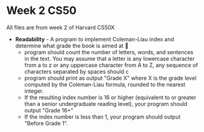 # Week 2 CS50

All files are from week 2 of Harvard CS50X

- **Readability** - A program to implement Coleman-Liau index and determine what grade the book is aimed at 📖
  - program should count the number of letters, words, and sentences in the text. You may assume that a letter is any lowercase character from a to z or any uppercase character from A to Z, any sequence of characters separated by spaces should c
  - program should print as output "Grade X" where X is the grade level computed by the Coleman-Liau formula, rounded to the nearest integer.
  - If the resulting index number is 16 or higher (equivalent to or greater than a senior undergraduate reading level), your program should output "Grade 16+"
  - If the index number is less than 1, your program should output "Before Grade 1".